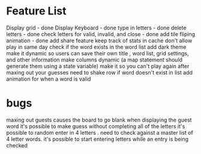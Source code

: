 # Feature List 
Display grid - done
Display Keyboard  - done
type in letters  - done
delete letters - done 
check letters for valid, invalid, and close - done
add tile fliping animation - done 
add share feature
keep track of stats in cache
don't allow play in same day 
check if the word exists in the word list
add dark theme 
make it dynamic so users can save their own title , word list, grid settings, and other information
make columns dynamic (a map statement should generate them using a state variable)
make it so you can't play again after maxing out your guesses
need to shake row if word doesn't exist in list
add animation for when a word is valid

# bugs 
maxing out guests causes the board to go blank when displaying the guest word
it's possible to make guess without completing all of the letters 
it's possible to random enter in 4 letters . need to check against a master list of 4 letter words.
it's possible to start entering letters while an entry is being checked 